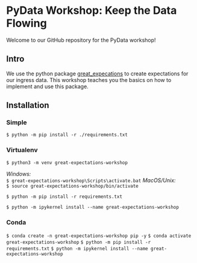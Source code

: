 # PyData Workshop: Keep the Data Flowing
Welcome to our GitHub repository for the PyData workshop!

## Intro
We use the python package [great_expecations](#https://greatexpectations.io) to create expectations for our ingress data. This workshop teaches you the basics on how to implement and use this package.

## Installation

### Simple
`$ python -m pip install -r ./requirements.txt`

### Virtualenv
`$ python3 -m venv great-expectations-workshop`

*Windows:*  
`$ great-expectations-workshop\Scripts\activate.bat`
*MacOS/Unix:*  
`$ source great-expectations-workshop/bin/activate`

`$ python -m pip install -r requirements.txt`

`$ python -m ipykernel install --name great-expectations-workshop`

### Conda
`$ conda create -n great-expectations-workshop pip -y`
`$ conda activate great-expectations-workshop`
`$ python -m pip install -r requirements.txt`
`$ python -m ipykernel install --name great-expectations-workshop`
